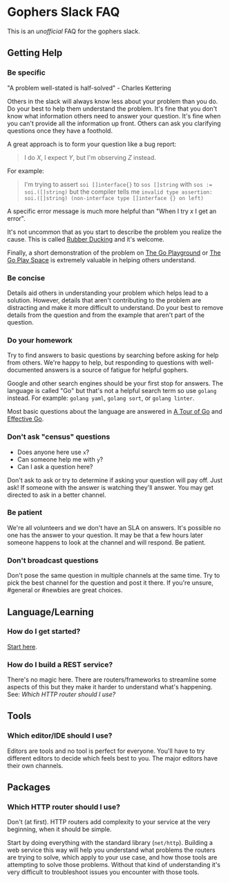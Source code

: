 # Gophers Slack FAQ

This is an _unofficial_ FAQ for the gophers slack.

## Getting Help

### Be specific

"A problem well-stated is half-solved" - Charles Kettering

Others in the slack will always know less about your problem than you do. Do your best to help them understand the problem. It's fine that you don't know what information others need to answer your question. It's fine when you can't provide all the information up front. Others can ask you clarifying questions once they have a foothold.

A great approach is to form your question like a bug report:

> I do _X_, I expect _Y_, but I'm observing _Z_ instead.

For example:

> I'm trying to assert `soi []interface{}` to `sos []string` with `sos := soi.([]string)` but the compiler tells me `invalid type assertion: soi.([]string) (non-interface type []interface {} on left)`

A specific error message is much more helpful than "When I try _x_ I get an error".

It's not uncommon that as you start to describe the problem you realize the cause. This is called [Rubber Ducking](https://en.wikipedia.org/wiki/Rubber_duck_debugging) and it's welcome.

Finally, a short demonstration of the problem on [The Go Playground](https://play.golang.org/) or [The Go Play Space](https://goplay.space/) is extremely valuable in helping others understand.

### Be concise

Details aid others in understanding your problem which helps lead to a solution. However, details that aren't contributing to the problem are distracting and make it more difficult to understand. Do your best to remove details from the question and from the example that aren't part of the question.

### Do your homework

Try to find answers to basic questions by searching before asking for help from others. We're happy to help, but responding to questions with well-documented answers is a source of fatigue for helpful gophers.

Google and other search engines should be your first stop for answers. The language is called "Go" but that's not a helpful search term so use `golang` instead. For example: `golang yaml`, `golang sort`, or `golang linter`.

Most basic questions about the language are answered in [A Tour of Go](https://tour.golang.org/) and [Effective Go](https://golang.org/doc/effective_go.html).

### Don't ask "census" questions

* Does anyone here use `x`?
* Can someone help me with `y`?
* Can I ask a question here?

Don't ask to ask or try to determine if asking your question will pay off. Just ask! If someone with the answer is watching they'll answer. You may get directed to ask in a better channel.

### Be patient

We're all volunteers and we don't have an SLA on answers. It's possible no one has the answer to your question. It may be that a few hours later someone happens to look at the channel and will respond. Be patient.

### Don't broadcast questions

Don't pose the same question in multiple channels at the same time. Try to pick the best channel for the question and post it there. If you're unsure, #general or #newbies are great choices.

## Language/Learning

### How do I get started?

[Start here](https://golang.org/doc/).

### How do I build a REST service?

There's no magic here. There are routers/frameworks to streamline some aspects of this but they make it harder to understand what's happening. See: _Which HTTP router should I use?_

## Tools

### Which editor/IDE should I use?

Editors are tools and no tool is perfect for everyone. You'll have to try different editors to decide which feels best to you. The major editors have their own channels.

## Packages

### Which HTTP router should I use?

Don't (at first). HTTP routers add complexity to your service at the very beginning, when it should be simple.

Start by doing everything with the standard library (`net/http`). Building a web service this way will help you understand what problems the routers are trying to solve, which apply to your use case, and how those tools are attempting to solve those problems. Without that kind of understanding it's very difficult to troubleshoot issues you encounter with those tools.
